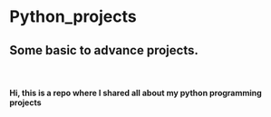# Python_projects
<h2>Some basic to advance projects.</h2>
<br>
<h4 colour="blue"> Hi, this is a repo where I shared all about my python programming projects</h4>